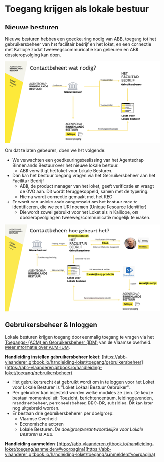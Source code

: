 # Toegang krijgen als lokale bestuur

## Nieuwe besturen

Nieuwe besturen hebben een goedkeuring nodig van ABB, toegang tot het gebruikersbeheer van het facilitair bedrijf en het loket, en een connectie met Kalliope zodat tweewegscommunicatie kan gebeuren en ABB dossieropvolging kan doen.

![Wat er nodig is](../../.gitbook/assets/screenshot-2021-06-30-at-10.17.09.png)

Om dat te laten gebeuren, doen we het volgende:

* We verwachten een goedkeuringsbeslissing van het Agentschap Binnenlands Bestuur over het nieuwe lokale bestuur.
  * ABB verwittigt het loket voor Lokale Besturen.
* Dan kan het bestuur toegang vragen via het Gebruikersbeheer aan het Facilitair Bedrijf
  * ABB, de product manager van het loket, geeft verificatie en vraagt de OVO aan. Dit wordt teruggekoppeld, samen met de typering.
  * Hierna wordt connectie gemaakt met het KBO
* Er wordt een unieke code aangemaakt om het bestuur mee te identificeren, die we een URI noemen \(Unique Resource Identifier\)
  * Die wordt zowel gebruikt voor het Loket als in Kalliope, om dossieropvolging en tweewegscommunicatie mogelijk te maken. 

![Hoe gebeurt het](../../.gitbook/assets/screenshot-2021-06-30-at-10.30.48.png)

## Gebruikersbeheer & Inloggen

Lokale besturen krijgen toegang door eenmalig toegang te vragen via het [Toegangs- \(ACM\) en Gebruikersbeheer \(IDM\)](https://gebruikersbeheer.vlaanderen.be/) van de Vlaamse overheid. [Meer informatie over ACM-IDM](../../ontwikkeling/architectuur/rechtenbeheer-and-inloggen.md).

**Handleiding instellen gebruikersbeheer loket**: [https://abb-vlaanderen.gitbook.io/handleiding-loket/toegang/gebruikersbeheer](https://abb-vlaanderen.gitbook.io/handleiding-loket/toegang/gebruikersbeheer)

* Het gebruikersrecht dat gebruikt wordt om in te loggen voor het Loket voor Lokale Besturen is "Loket Lokaal Bestuur Gebruiker".
* Per gebruiker kan ingesteld worden welke modules ze zien. De keuze bestaat momenteel uit: Toezicht, berichtencentrum, leidinggevenden, mandatenbeheer, personeelsbeheer, BBC-DR, subsidies. Dit kan later nog uitgebreid worden.
* Er bestaan drie gebruikersbeheren per doelgroep:
  * Vlaamse Overheid​
  * Economische actoren​
  * Lokale Besturen.​ _De doelgroepverantwoordelijke voor Lokale Besturen is ABB._

**Handleiding aanmelden**: [https://abb-vlaanderen.gitbook.io/handleiding-loket/toegang/aanmelden\#voorpagina](https://abb-vlaanderen.gitbook.io/handleiding-loket/toegang/aanmelden#voorpagina)

